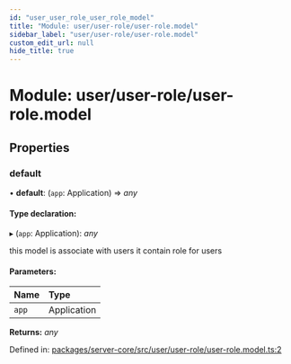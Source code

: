 ```yaml
---
id: "user_user_role_user_role_model"
title: "Module: user/user-role/user-role.model"
sidebar_label: "user/user-role/user-role.model"
custom_edit_url: null
hide_title: true
---
```


# Module: user/user-role/user-role.model

## Properties

### default

• **default**: (`app`: Application) => *any*

#### Type declaration:

▸ (`app`: Application): *any*

this model is associate with users
it contain role for users

#### Parameters:

Name | Type |
:------ | :------ |
`app` | Application |

**Returns:** *any*

Defined in: [packages/server-core/src/user/user-role/user-role.model.ts:2](https://github.com/xr3ngine/xr3ngine/blob/a16a45d7e/packages/server-core/src/user/user-role/user-role.model.ts#L2)
